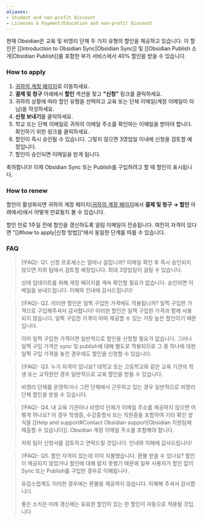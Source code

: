 ```yaml
---
aliases:
- Student and non-profit discount
- Licenses & Payment/Education and non-profit discount
---
```


현재 Obsidian은 교육 및 비영리 단체 두 가지 유형의 할인을 제공하고 있습니다. 이 할인은 [[Introduction to Obsidian Sync|Obsidian Sync]] 및 [[Obsidian Publish 소개|Obsidian Publish]]를 포함한 부가 서비스에서 40% 할인을 받을 수 있습니다.

### How to apply

1. [귀하의 계정 페이지](https://obsidian.md/account)로 이동하세요.
2. **결제 및 청구** 아래에서 **할인** 섹션을 찾고 **"신청"** 링크를 클릭하세요.
3. 귀하의 상황에 따라 할인 유형을 선택하고 교육 또는 단체 이메일(계정 이메일이 아님)을 작성하세요.
4. **신청 보내기**를 클릭하세요.
5. 학교 또는 단체 이메일로 귀하의 이메일 주소를 확인하는 이메일을 받아야 합니다. 확인하기 위한 링크를 클릭하세요.
6. 할인이 즉시 승인될 수 있습니다. 그렇지 않으면 3영업일 이내에 신청을 검토할 예정입니다.
7. 할인이 승인되면 이메일을 받게 됩니다.

축하합니다! 이제 Obsidian Sync 또는 Publish를 구입하려고 할 때 할인이 표시됩니다.

### How to renew

할인이 활성화되면 귀하의 계정 페이지([귀하의 계정 페이지](https://obsidian.md/account)에서 **결제 및 청구 → 할인** 아래에서)에서 어떻게 만료될지 볼 수 있습니다.

할인 만료 1주일 전에 할인을 갱신하도록 알림 이메일이 전송됩니다. 여전히 자격이 있다면 "[[#how to apply|신청 방법]]"에서 동일한 단계를 따를 수 있습니다.

### FAQ

> [!FAQ]- Q1. 신청 프로세스는 얼마나 걸립니까?
> 이메일 확인 후 즉시 승인되지 않으면 저희 팀에서 검토할 예정입니다. 최대 3영업일이 걸릴 수 있습니다.
>
> 상태 업데이트를 위해 계정 페이지를 계속 확인할 필요가 없습니다. 승인되면 이메일을 보내드립니다. 이해와 인내에 감사드립니다!

> [!FAQ]- Q2. 이러한 할인은 일찍 구입한 가격에도 적용됩니까?
> 일찍 구입한 가격으로 구입해주셔서 감사합니다! 이러한 할인은 일찍 구입한 가격과 함께 사용되지 않습니다. 일찍 구입한 가격이 아마 제공할 수 있는 가장 높은 할인이기 때문입니다.
>
> 이미 일찍 구입한 가격이면 일반적으로 할인을 신청할 필요가 없습니다. 그러나 일찍 구입 가격은 sync 및 publish에 대해 별도로 적용되므로 그 중 하나에 대한 일찍 구입 가격을 놓친 경우에도 할인을 신청할 수 있습니다.

> [!FAQ]- Q3. 누가 자격이 있나요?
> 대학교 또는 고등학교와 같은 교육 기관의 학생 또는 교직원인 경우 일반적으로 교육 할인을 받을 수 있습니다.
>
> 비영리 단체를 운영하거나 그런 단체에서 근무하고 있는 경우 일반적으로 비영리 단체 할인을 받을 수 있습니다.

> [!FAQ]- Q4. 내 교육 기관이나 비영리 단체가 이메일 주소를 제공하지 않으면 어떻게 하나요?
> 이 경우 학생증, 수강증명서 또는 직원증을 포함하여 기타 확인 양식을 [[Help and support#Contact Obsidian support|Obsidian 지원팀에 제출할 수 있습니다]]. Obsidian 계정 이메일 주소를 포함해야 합니다.
> 
> 저희 팀이 신청서를 검토하고 연락드릴 것입니다. 인내와 이해에 감사드립니다!

> [!FAQ]- Q5. 할인 자격이 있는데 이미 지불했습니다. 환불 받을 수 있나요?
> 할인이 제공되지 않았거나 할인에 대해 알지 못했기 때문에 일부 사용자가 할인 없이 Sync 또는 Publish를 구입한 경우로 이해됩니다.
>
> 유감스럽게도 이러한 경우에는 환불을 제공하지 않습니다. 이해해 주셔서 감사합니다.
>
> 좋은 소식은 미래 갱신에는 유효한 할인이 있는 한 할인이 자동으로 적용될 것입니다.
